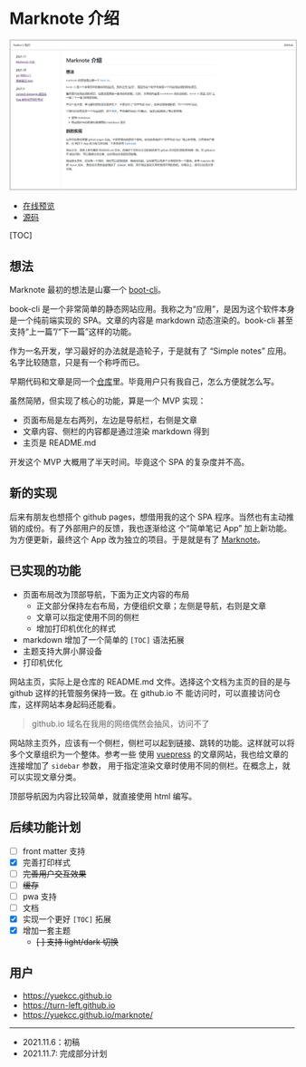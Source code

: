 # Marknote 介绍

<img src="docs/202111/images/marknote-screenshot.jpg" style="border: 2px solid #ccc; max-width: 100%">

- [在线预览](https://yuekcc.github.io/marknote/)
- [源码](https://github.com/yuekcc/marknote)

[TOC]

## 想法

Marknote 最初的想法是山寨一个 [boot-cli]([https://github.com/vvpvvp/book-cli)。

book-cli 是一个非常简单的静态网站应用。我称之为“应用”，是因为这个软件本身是一个纯前端实现的 SPA。文章的内容是 markdown 动态渲染的。book-cli 甚至支持“上一篇”/“下一篇”这样的功能。

作为一名开发，学习最好的办法就是造轮子，于是就有了 “Simple notes” 应用。名字比较随意，只是有一个称呼而已。

早期代码和文章是同一个[仓库](https://github.com/yuekcc/yuekcc.github.io)里。毕竟用户只有我自己，怎么方便就怎么写。

虽然简陋，但实现了核心的功能，算是一个 MVP 实现：

- 页面布局是左右两列，左边是导航栏，右侧是文章
- 文章内容、侧栏的内容都是通过渲染 markdown 得到
- 主页是 README.md

开发这个 MVP 大概用了半天时间。毕竟这个 SPA 的复杂度并不高。

## 新的实现

后来有朋友也想搭个 github pages，想借用我的这个 SPA 程序。当然也有主动推销的成份。有了外部用户的反馈，我也逐渐给这
个“简单笔记 App” 加上新功能。为方便更新，最终这个 App 改为独立的项目。于是就是有了 [Marknote](https://github.com/yuekcc/marknote)。

## 已实现的功能

- 页面布局改为顶部导航，下面为正文内容的布局
    - 正文部分保持左右布局，方便组织文章；左侧是导航，右则是文章
    - 文章可以指定使用不同的侧栏
    - 增加打印机优化的样式
- markdown 增加了一个简单的 `[TOC]` 语法拓展
- 主题支持大屏小屏设备
- 打印机优化

网站主页，实际上是仓库的 README.md 文件。选择这个文档为主页的目的是与 github 这样的托管服务保持一致。在 github.io 不
能访问时，可以直接访问仓库，这样网站本身起码还能看。

>github.io 域名在我用的网络偶然会抽风，访问不了

网站除主页外，应该有一个侧栏，侧栏可以起到链接、跳转的功能。这样就可以将多个文章组织为一个整体。参考一些
使用 [vuepress](https://vuepress.vuejs.org/zh/) 的文章网站，我也给文章的连接增加了 `sidebar` 参数，
用于指定渲染文章时使用不同的侧栏。在概念上，就可以实现文章分类。

顶部导航因为内容比较简单，就直接使用 html 编写。

## 后续功能计划

- [ ] front matter 支持
- [x] 完善打印样式
- [ ] ~~完善用户交互效果~~
- [ ] ~~缓存~~
- [ ] pwa 支持
- [ ] 文档
- [x] 实现一个更好 `[TOC]` 拓展
- [x] 增加一套主题
    - ~~[ ] 支持 light/dark 切换~~

## 用户

- https://yuekcc.github.io
- https://turn-left.github.io
- https://yuekcc.github.io/marknote/

----

- 2021.11.6：初稿
- 2021.11.7: 完成部分计划

